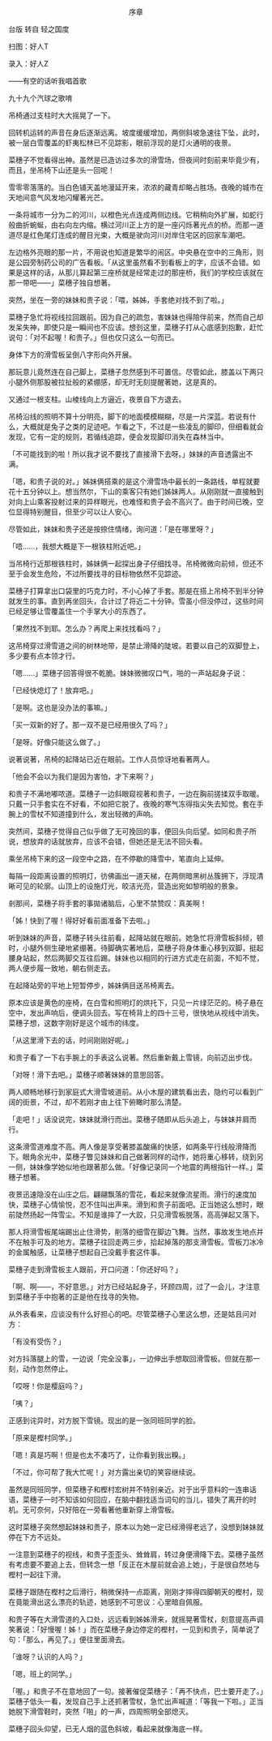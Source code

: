 <p align="center">序章</p>

台版 转自 轻之国度

扫图：好人T

录入：好人Z

——有空的话听我唱首歌

九十九个汽球之歌唷

吊椅通过支柱时大大摇晃了一下。

回转机运转的声音在身后逐渐远离。坡度缓缓增加，两侧斜坡急速往下坠，此时，被一层白雪覆盖的虾夷松林已不见踪影，眼前浮现的是灯火通明的夜景。

菜穗子不觉看得出神。虽然是已造访过多次的滑雪场，但夜间时刻前来毕竟少有，而且，坐吊椅下山还是头一回呢！

雪零零落落的。当白色铺天盖地漫延开来，浓浓的藏青却略占胜场。夜晚的城市在天地间意气风发地闪耀著光芒。

一条将城市一分为二的河川，以橙色光点连成两侧边线。它稍稍向外扩展，如蛇行般曲折蜿蜒，由右向左内缩。横过河川正上方的是一座闪烁著光点的桥。而那一道道尽是红色尾灯连成的醒目光束，大概是驶向河川对岸住宅区的回家车潮吧。

左边格外亮眼的那一片，不用说也知道是繁华的闹区。中央悬在空中的三角形，则是公园旁制药公司的广告看板。「从这里虽然看不到看板上的字，应该不会错。如果是这样的话，从那儿算起第三座桥就是经常走过的那座桥，我们的学校应该就在那一带吧——」菜穗子独自想著。

突然，坐在一旁的妹妹和贵子说：「喂，姊姊，手套绝对找不到了啦。」

菜穗子急忙将视线拉回跟前。因为自己的疏忽，害妹妹也得陪伴前来，然而自己却发呆失神，即使只是一瞬间也不应该。想刭这里，菜穗子打从心底感到抱歉，赶忙说句：「对不起喔！和贵子。」但也仅只这么一句而已。

身体下方的滑雪板呈倒八字形向外开展。

那玩意儿竟然连在自己脚上，菜穗子忽然感到不可置信。尽管如此，膝盖以下两只小腿外侧那股被拉扯般的紧绷感，却无时无刻提醒著她，这是真的。

又通过一根支柱。山棱线向上方逼近，夜景自下方退去。

吊椅沿线的照明不算十分明亮，脚下的地面模模糊糊，尽是一片深蓝。若说有什么，大概就是兔子之类的足迹吧。乍看之下，不过是一些凌乱的脚印，但细看就会发现，它有一定的规则，若循线追踪，便会发现脚印消失在森林当中。

「不可能找到的啦！所以我才说不要找了直接滑下去呀。」妹妹的声音透露出不满。

「嗯，和贵子说的对。」姊妹俩搭乘的是这个滑雪场中最长的一条路线，单程就要花十五分钟以上。想当然尔，下山的乘客只有她们姊妹两人。从刚刚就一直接触到对向上山乘客投射过来的异样眼光，也难怪和贵子会不高兴了。由于时间已晚，空位显得特别醒目，但至少可以让人安心。

尽管如此，妹妹和贵子还是按捺住情绪，询问道：「是在哪里呀？」

「唔……，我想大概是下一根铁柱附近吧。」

当吊椅行近那根铁柱时，姊妹俩一起探出身子仔细找寻。吊椅微微向前倾，但还不至于会发生危险，不过所要找寻的目标物依然不见踪迹。

菜穗子打算拿出口袋里的巧克力时，不小心掉了手套。那是在搭上吊椅不到半分钟就发生的事。直到再坐回头，合计过了将近二十分钟。雪虽小但没停过，这些时间已经足够让雪覆盖住一个手掌大小的东西了。

「果然找不到耶。怎么办？再爬上来找找看吗？」

这吊椅穿过滑雪道之间的树林地带，是禁止滑降的陡坡。若要以自己的双脚登上，多少要有点本领才行。

「嗯……」菜穗子回答得很不乾脆。妹妹微微叹口气，啪的一声站起身子说：

「已经快熄灯了！放弃吧。」

「是啊。这也是没办法的事嘛。」

「买一双新的好了。那一双不是已经用很久了吗？」

「是呀。好像只能这么做了。」

说著说著，吊椅的起降站已近在眼前。工作人员惊讶地看著两人。

「他会不会以为我们是因为害怕，才下来啊？」

和贵子不满地嘟哝道。菜穗子一边斜眼窥视著和贵子，一边在胸前搓揉双手取暖。只戴一只手套实在不好看，不如把它脱了。夜晚的寒气冻得指尖失去知觉。套在手腕上的雪杖不知道撞到什么，发出轻微的声响。

突然间，菜穗子觉得自己似乎做了无可挽回的事，便回头向后望。如同和贵子所说，想放弃的话就放弃，应该不会错，但她还是无法不回头看。

乘坐吊椅下来的这一段空中之路，在不停歇的降雪中，笔直向上延伸。

每隔一段距离设置的照明灯，彷佛画出一道天梯，在两侧暗黑树丛簇拥下，浮现清晰可见的轮廓。山顶上的设施灯光，皎洁光亮，营造出宛如黎明般的景象。

剎那间，菜穗子将手套的事拋诸脑后，心里不禁赞叹：真美啊！

「姊！快到了喔！得好好看前面准备下去啦。」

听到妹妹的声音，菜穗子转头往前看，起降站就在眼前。她急忙将滑雪板斜倾，顿时，小腿外侧生硬地紧绷著。待脚确实著地后，菜穗子将身体重心移到双脚，挺起腰身站起，然后两脚交互往后踢。妹妹也以相同的行进方式走在前面，不知不觉，两人便步履一致地，朝右侧走去。

在起降站旁的平地上短暂停步，姊妹俩目送吊椅离去。

原本应该是黄色的座椅，在白雪和照明灯的烘托下，只见一片绿茫茫的。椅子悬在空中，发出声响后，便调头回去。写在椅背上的四十三号，很快地从视线中消失。菜穗子想，这数字刚好是这个城市的纬度。

「从这里滑下去的话，时间刚刚好呢。」

和贵子看了一下右手腕上的手表这么说著。然后重新戴上雪镜，向前迈出步伐。

「对呀！滑下去吧。」菜穗子顺著妹妹的意思回答。

两人顺畅地移行到家庭式大滑雪坡道前。从小木屋的建筑看出去，隐约可以看到广阔的街景，不过，却不若刚才由上往下俯瞰时那么清楚。

「走吧！」话没说完，妹妹就滑行而出。菜穗子随即从后头追上，与妹妹并肩而行。

这条滑雪道难度不高。两人像是享受著膝盖酸痛的快感，如两条平行线般滑降而下。眼角余光中，菜穗子瞥见妹妹和自己做著同样的动作，她将重心移转，绕到另一侧，妹妹像学她似地也跟著那么做。「好像记录同一个地震的两根指针一样。」菜穗子想著。

夜景迅速隐没在山庄之后。翩翮飘落的雪花，看起来就像流星雨。滑行的速度加快，菜穗子心情愉悦，忍不住叫出声来。滑到和贵子前面吧。正当她这么想时，眼前陡然扬起一阵雪尘。不知是谁摔了一大跤，只见滑雪板脱落，高高弹起又落下。

那人将滑雪板尾端踢出止住滑势，削落的细雪在脚边飞舞。当然，事故发生地点并不在触手可及的地方。菜穗子往回走两三步，拾起掉落的那支滑雪板。雪板刀冰冷的金属触感，让菜穗子想起自己没戴手套这件事。

菜穗子走到滑雪板主人跟前，开口问道：「你还好吗？」

「啊、啊——，不好意思。」对方已经站起身子，环顾四周，过了一会儿，才注意到菜穗子手中抱著的正是他在找寻的失物。

从外表看来，应谈没有什么好担心的吧。尽管菜穗子心里这么想，还是姑且问对方：

「有没有受伤？」

对方抖落腿上的雪，一边说「完全没事」，一边伸出手想取回滑雪板。但就在那一刻，动作忽然停止。

「哎呀！你是樱庭吗？」

「咦？」

正感到诧异时，对方脱下雪镜。现出的是一张同班同学的脸。

「原来是樫村同学。」

「嗯！真是巧啊！但是也太不凑巧了，让你看到我出糗。」

「不过，你可帮了我大忙呢！」对方露出亲切的笑容继续说。

虽然是同班同学，但菜穗子和樫村宏树并不特别亲近。对于出乎意料的一连串话语，菜穗子一时不知该如何回应，在脑中翻找适当词句的当儿，错失了离开的时机。无可奈何，只好陪在一旁看著他重新穿上滑雪板。

这时菜穗子突然想起妹妹和贵子，原本以为她一定已经滑得老远了，没想到妹妹就停在下方不远处。

一注意到菜穗子的视线，和贵子歪歪头、耸耸肩，转过身便滑降下去。菜穗子虽然有考虑要不要追上去，但转念一想「反正在木屋前就会追上她」，于是很自然地与樫村一起往下滑。

菜穗子跟随在樫村之后滑行，稍微保持一点距离，刚刚才摔得四脚朝天的樫村，现在竟能滑出这么漂亮的轨迹，她感到不可思议：心里暗自佩服。

和贵子等在大滑雪道的入口处，远远看到姊姊滑来，就摇晃著雪杖，刻意提高声调笑著说：「好慢喔！姊！」而在菜穗子身边停定的樫村，一见到和贵子，简单说了句：「那么，再见了。」便往里面滑去。

「谁呀？认识的人吗？」

「嗯，班上的同学。」

「喔。」和贵子不在意地回了一句。接著催促菜穗子：「再不快点，巴士要开走了。」菜穗子低头一看，发现自己手上还抓著雪杖，急忙出声喊道：「等我一下啦。」正当她脱下滑雪鞋时，突然「啪」的一声，四周照明全部熄灭。

菜穗子回头仰望，已无人烟的蓝色斜坡，看起来就像海底一样。 


